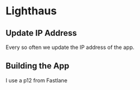 # Lighthaus

## Update IP Address

Every so often we update the IP address of the app.

## Building the App

I use a p12 from Fastlane 
